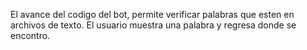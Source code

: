 El avance del codigo del bot, permite verificar palabras que esten en archivos de texto. El usuario muestra una palabra y regresa donde se encontro. 
